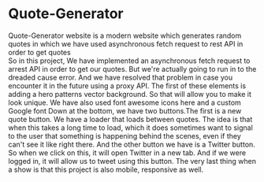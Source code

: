 # Quote-Generator
Quote-Generator website is a modern website which generates random quotes in which we have used asynchronous fetch request to rest API in order to get quotes  
So in this project, We have implemented an asynchronous fetch request to arrest API in order to get our quotes.
But we're actually going to run in to the dreaded cause error. And we have resolved that problem in case you encounter it in the future using a proxy API.
The first of these elements is adding a hero patterns vector background. So that will allow you to make it look unique. 
We have also used font awesome icons here and a custom Google font
Down at the bottom, we have two buttons.The first is a new quote button.
We have a loader that loads between quotes. The idea is that when this takes a long time to load, which it does sometimes want to signal to the
user that something is happening behind the scenes, even if they can't see it like right there. And the other button we have is a Twitter button.
So when we click on this, it will open Twitter in a new tab. And if we were logged in, it will allow us to tweet using this button.
The very last thing when a show is that this project is also mobile, responsive as well.

